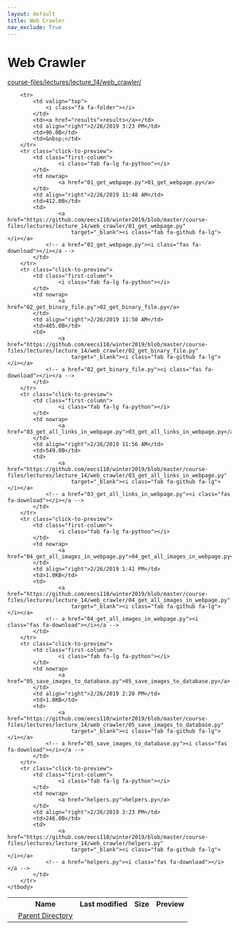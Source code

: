 ```yaml
---
layout: default
title: Web Crawler
nav_exclude: True
---
```


# Web Crawler

[course-files/lectures/lecture_14/web_crawler/](.)

<table class="tbl-files">
    <tbody>
        <tr>
            <th valign="top"></th>
            <th>Name</th>
            <th>Last modified</th>
            <th>Size</th>
            <th>Preview</th>
        </tr>
        <tr>
            <td valign="top">
                <i class="fa fa-folder-open"></i>
            </td>
            <td><a href="../">Parent Directory</a></td>
            <td>&nbsp;</td>
            <td>&nbsp;</td>
            <td>&nbsp;</td>
        </tr>

        <tr>
            <td valign="top">
                <i class="fa fa-folder"></i>
            </td>
            <td><a href="results">results</a></td>
            <td align="right">2/26/2019 3:23 PM</td>
            <td>96.0B</td>
            <td>&nbsp;</td>
        </tr>
        <tr class="click-to-preview">
            <td class="first-column">
                    <i class="fab fa-lg fa-python"></i>
            </td>
            <td nowrap>
                    <a href="01_get_webpage.py">01_get_webpage.py</a>
            </td>
            <td align="right">2/26/2019 11:48 AM</td>
            <td>412.0B</td>
            <td>
                    <a href="https://github.com/eecs110/winter2019/blob/master/course-files/lectures/lecture_14/web_crawler/01_get_webpage.py" 
                        target="_blank"><i class="fab fa-github fa-lg"></i></a>
                <!-- a href="01_get_webpage.py"><i class="fas fa-download"></i></a -->
            </td>
        </tr>
        <tr class="click-to-preview">
            <td class="first-column">
                    <i class="fab fa-lg fa-python"></i>
            </td>
            <td nowrap>
                    <a href="02_get_binary_file.py">02_get_binary_file.py</a>
            </td>
            <td align="right">2/26/2019 11:50 AM</td>
            <td>485.0B</td>
            <td>
                    <a href="https://github.com/eecs110/winter2019/blob/master/course-files/lectures/lecture_14/web_crawler/02_get_binary_file.py" 
                        target="_blank"><i class="fab fa-github fa-lg"></i></a>
                <!-- a href="02_get_binary_file.py"><i class="fas fa-download"></i></a -->
            </td>
        </tr>
        <tr class="click-to-preview">
            <td class="first-column">
                    <i class="fab fa-lg fa-python"></i>
            </td>
            <td nowrap>
                    <a href="03_get_all_links_in_webpage.py">03_get_all_links_in_webpage.py</a>
            </td>
            <td align="right">2/26/2019 11:56 AM</td>
            <td>549.0B</td>
            <td>
                    <a href="https://github.com/eecs110/winter2019/blob/master/course-files/lectures/lecture_14/web_crawler/03_get_all_links_in_webpage.py" 
                        target="_blank"><i class="fab fa-github fa-lg"></i></a>
                <!-- a href="03_get_all_links_in_webpage.py"><i class="fas fa-download"></i></a -->
            </td>
        </tr>
        <tr class="click-to-preview">
            <td class="first-column">
                    <i class="fab fa-lg fa-python"></i>
            </td>
            <td nowrap>
                    <a href="04_get_all_images_in_webpage.py">04_get_all_images_in_webpage.py</a>
            </td>
            <td align="right">2/26/2019 1:41 PM</td>
            <td>1.0KB</td>
            <td>
                    <a href="https://github.com/eecs110/winter2019/blob/master/course-files/lectures/lecture_14/web_crawler/04_get_all_images_in_webpage.py" 
                        target="_blank"><i class="fab fa-github fa-lg"></i></a>
                <!-- a href="04_get_all_images_in_webpage.py"><i class="fas fa-download"></i></a -->
            </td>
        </tr>
        <tr class="click-to-preview">
            <td class="first-column">
                    <i class="fab fa-lg fa-python"></i>
            </td>
            <td nowrap>
                    <a href="05_save_images_to_database.py">05_save_images_to_database.py</a>
            </td>
            <td align="right">2/26/2019 2:20 PM</td>
            <td>1.8KB</td>
            <td>
                    <a href="https://github.com/eecs110/winter2019/blob/master/course-files/lectures/lecture_14/web_crawler/05_save_images_to_database.py" 
                        target="_blank"><i class="fab fa-github fa-lg"></i></a>
                <!-- a href="05_save_images_to_database.py"><i class="fas fa-download"></i></a -->
            </td>
        </tr>
        <tr class="click-to-preview">
            <td class="first-column">
                    <i class="fab fa-lg fa-python"></i>
            </td>
            <td nowrap>
                    <a href="helpers.py">helpers.py</a>
            </td>
            <td align="right">2/26/2019 3:23 PM</td>
            <td>246.0B</td>
            <td>
                    <a href="https://github.com/eecs110/winter2019/blob/master/course-files/lectures/lecture_14/web_crawler/helpers.py" 
                        target="_blank"><i class="fab fa-github fa-lg"></i></a>
                <!-- a href="helpers.py"><i class="fas fa-download"></i></a -->
            </td>
        </tr>
    </tbody>
</table>

